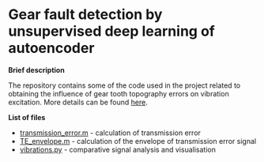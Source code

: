 # Gear fault detection by unsupervised deep learning of autoencoder

<b>Brief description</b>

The repository contains some of the code used in the project related to obtaining the influence of gear tooth topography errors on vibration excitation. More details can be found <a href="https://mbatsch.github.io/portfolio/vibrations.html" target="_blank" rel="noopener noreferrer">here</a>.

<b>List of files</b>

<ul>
  <li><a href="https://github.com/mbatsch/gear_vibrations/blob/main/transmission_error.m">transmission_error.m</a> - calculation of transmission error</li>
  <li><a href="https://github.com/mbatsch/gear_vibrations/blob/main/TE_envelope.m">TE_envelope.m</a> - calculation of the envelope of transmission error signal</li>
  <li><a href="https://github.com/mbatsch/gear_vibrations/blob/main/vibrations.py">vibrations.py</a> - comparative signal analysis and visualisation</li>
</ul>

